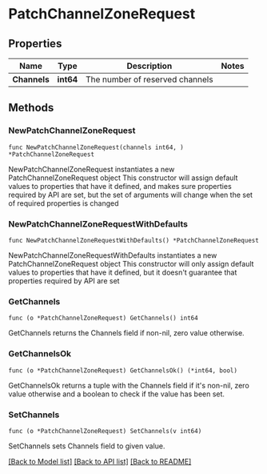 # PatchChannelZoneRequest

## Properties

Name | Type | Description | Notes
------------ | ------------- | ------------- | -------------
**Channels** | **int64** | The number of reserved channels | 

## Methods

### NewPatchChannelZoneRequest

`func NewPatchChannelZoneRequest(channels int64, ) *PatchChannelZoneRequest`

NewPatchChannelZoneRequest instantiates a new PatchChannelZoneRequest object
This constructor will assign default values to properties that have it defined,
and makes sure properties required by API are set, but the set of arguments
will change when the set of required properties is changed

### NewPatchChannelZoneRequestWithDefaults

`func NewPatchChannelZoneRequestWithDefaults() *PatchChannelZoneRequest`

NewPatchChannelZoneRequestWithDefaults instantiates a new PatchChannelZoneRequest object
This constructor will only assign default values to properties that have it defined,
but it doesn't guarantee that properties required by API are set

### GetChannels

`func (o *PatchChannelZoneRequest) GetChannels() int64`

GetChannels returns the Channels field if non-nil, zero value otherwise.

### GetChannelsOk

`func (o *PatchChannelZoneRequest) GetChannelsOk() (*int64, bool)`

GetChannelsOk returns a tuple with the Channels field if it's non-nil, zero value otherwise
and a boolean to check if the value has been set.

### SetChannels

`func (o *PatchChannelZoneRequest) SetChannels(v int64)`

SetChannels sets Channels field to given value.



[[Back to Model list]](../README.md#documentation-for-models) [[Back to API list]](../README.md#documentation-for-api-endpoints) [[Back to README]](../README.md)


